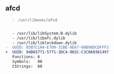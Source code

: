 ## afcd

> `/usr/libexec/afcd`

```diff

   - /usr/lib/libSystem.B.dylib
   - /usr/lib/libafc.dylib
   - /usr/lib/liblockdown.dylib
-  UUID: 85B7C1A4-E7D9-31BE-9E67-60B98DCDFFF2
+  UUID: 94B65771-5771-3DC4-902C-C3C0A9381497
   Functions: 6
   Symbols:   90
   CStrings:  60

```
